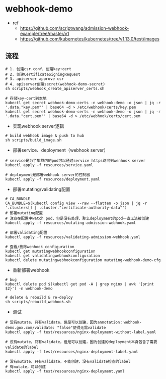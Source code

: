 # webhook-demo
- ref
    - https://github.com/scriptwang/admission-webhook-example/tree/master/v1
    - https://github.com/kubernetes/kubernetes/tree/v1.13.0/test/images

## 流程

```shell
# 1. 创建csr.conf，创建key+cert
# 2. 创建CertificateSigningRequest
# 3. apiserver approve csr
# 4. apiserver创建secret(webhook-demo-secret)
sh scripts/webhook_create_apiserver_certs.sh 

# 存储key-cert到本地
kubectl get secret webhook-demo-certs -n webhook-demo -o json | jq -r '.data."key.pem"' | base64 -d > /etc/webhook/certs/key.pem
kubectl get secret webhook-demo-certs -n webhook-demo -o json | jq -r '.data."cert.pem"' | base64 -d > /etc/webhook/certs/cert.pem
```

- 实现webhook server逻辑

```shell
# build webhook image & push to hub
sh scripts/build_image.sh 
```

- 部署service、deployment（webhook server）

```shell
# service是为了集群内的pod可以通过service https访问到wenhook server
kubectl apply -f resources/service.yaml 

# deployment是部署webhook server的控制器
kubectl apply -f resources/deployment.yaml 
```

- 部署mutating/validating配置

```shell
# CA_BUNDLE
CA_BUNDLE=$(kubectl config view --raw --flatten -o json | jq -r '.clusters[] | .cluster."certificate-authority-data"')
# 部署mutating配置
# 注意在配置中watch pod，但是没有处理，那么deployment的pod一直无法被创建
kubectl apply -f resources/mutating-admission-webhook.yaml 

# 部署validating配置
kubectl apply -f resources/validating-admission-webhook.yaml 

# 查看/删除wenhook configuration
kubectl get mutatingwebhookconfiguration
kubectl get validatingwebhookconfiguration
kubectl delete mutatingwebhookconfiguration mutating-webhook-demo-cfg
```

- 重新部署webhook

```shell
# bug
kubectl delete pod $(kubectl get pod -A | grep nginx | awk '{print $2}') -n webhook-demo

# delete & rebuild & re-deploy
sh scripts/rebuild_webhook.sh 
```

- 测试

```shell
# 没有mutate，只有validate，但是可以创建，因为annotation：webhook-demo.gox.com/validate: "false"使得无需validate
kubectl apply -f test/resources/nginx-deployment-without-label.yaml 

# 没有mutate，只有validate，但是可以创建，因为创建的deployment本身包含了需要validate的label
kubectl apply -f test/resources/nginx-deployment-label.yaml 

# 没有mutate，只有validate，不能创建，没有validate检查的label
# 有mutate，可以创建
kubectl apply -f test/resources/nginx-deployment.yaml 
```

### 